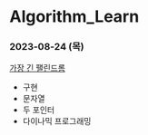 # Algorithm_Learn
### 2023-08-24 (목)
[가장 긴 팰린드롬](https://school.programmers.co.kr/learn/courses/30/lessons/12904)
- 구현
- 문자열
- 두 포인터
- 다이나믹 프로그래밍
